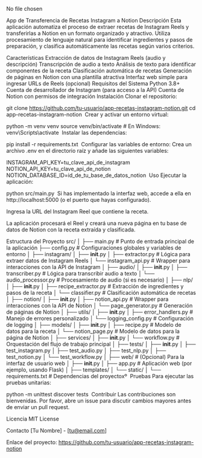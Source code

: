 
No file chosen

App de Transferencia de Recetas Instagram a Notion
Descripción
Esta aplicación automatiza el proceso de extraer recetas de Instagram Reels y transferirlas a Notion en un formato organizado y atractivo. Utiliza procesamiento de lenguaje natural para identificar ingredientes y pasos de preparación, y clasifica automáticamente las recetas según varios criterios.

Características
Extracción de datos de Instagram Reels (audio y descripción)
Transcripción de audio a texto
Análisis de texto para identificar componentes de la receta
Clasificación automática de recetas
Generación de páginas en Notion con una plantilla atractiva
Interfaz web simple para ingresar URLs de Reels (opcional)
Requisitos del Sistema
Python 3.8+
Cuenta de desarrollador de Instagram (para acceso a la API)
Cuenta de Notion con permisos de integración
Instalación
Clonar el repositorio:

git clone https://github.com/tu-usuario/app-recetas-instagram-notion.git
cd app-recetas-instagram-notion
​
Crear y activar un entorno virtual:

python -m venv venv
source venv/bin/activate  # En Windows: venv\Scripts\activate
​
Instalar las dependencias:

pip install -r requirements.txt
​
Configurar las variables de entorno:
Crea un archivo .env en el directorio raíz y añade las siguientes variables:

INSTAGRAM_API_KEY=tu_clave_api_de_instagram
NOTION_API_KEY=tu_clave_api_de_notion
NOTION_DATABASE_ID=id_de_tu_base_de_datos_notion
​
Uso
Ejecutar la aplicación:

python src/main.py
​
Si has implementado la interfaz web, accede a ella en http://localhost:5000 (o el puerto que hayas configurado).

Ingresa la URL del Instagram Reel que contiene la receta.

La aplicación procesará el Reel y creará una nueva página en tu base de datos de Notion con la receta extraída y clasificada.

Estructura del Proyecto
src/
│
├── main.py                 # Punto de entrada principal de la aplicación
├── config.py               # Configuraciones globales y variables de entorno
│
├── instagram/
│   ├── __init__.py
│   ├── extractor.py        # Lógica para extraer datos de Instagram Reels
│   └── instagram_api.py    # Wrapper para interacciones con la API de Instagram
│
├── audio/
│   ├── __init__.py
│   ├── transcriber.py      # Lógica para transcribir audio a texto
│   └── audio_processor.py  # Procesamiento de audio (si es necesario)
│
├── nlp/
│   ├── __init__.py
│   ├── recipe_extractor.py # Extracción de ingredientes y pasos de la receta
│   └── classifier.py       # Clasificación automática de recetas
│
├── notion/
│   ├── __init__.py
│   ├── notion_api.py       # Wrapper para interacciones con la API de Notion
│   └── page_generator.py   # Generación de páginas de Notion
│
├── utils/
│   ├── __init__.py
│   ├── error_handlers.py   # Manejo de errores personalizado
│   └── logging_config.py   # Configuración de logging
│
├── models/
│   ├── __init__.py
│   ├── recipe.py           # Modelo de datos para la receta
│   └── notion_page.py      # Modelo de datos para la página de Notion
│
├── services/
│   ├── __init__.py
│   └── workflow.py         # Orquestación del flujo de trabajo principal
│
├── tests/
│   ├── __init__.py
│   ├── test_instagram.py
│   ├── test_audio.py
│   ├── test_nlp.py
│   ├── test_notion.py
│   └── test_workflow.py
│
├── web/                    # (Opcional) Para la interfaz de usuario web
│   ├── __init__.py
│   ├── app.py              # Aplicación web (por ejemplo, usando Flask)
│   ├── templates/
│   └── static/
│
└── requirements.txt        # Dependencias del proyectoxº
​
Pruebas
Para ejecutar las pruebas unitarias:

python -m unittest discover tests
​
Contribuir
Las contribuciones son bienvenidas. Por favor, abre un issue para discutir cambios mayores antes de enviar un pull request.

Licencia
MIT License

Contacto
[Tu Nombre] - [tu@email.com]

Enlace del proyecto: https://github.com/tu-usuario/app-recetas-instagram-notion

